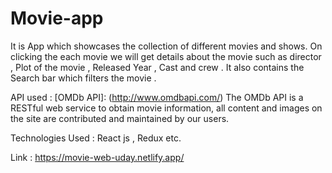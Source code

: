 
# Movie-app

It is App which showcases the collection of different movies and shows. On clicking the each movie we will get details about the movie such as director , Plot of the movie , Released Year , Cast and crew . It also contains the Search bar which filters the movie .

API used : [OMDb API]: (http://www.omdbapi.com/)
The OMDb API is a RESTful web service to obtain movie information, all content and images on the site are contributed and maintained by our users.

Technologies Used :  React js , Redux etc.


Link : https://movie-web-uday.netlify.app/
